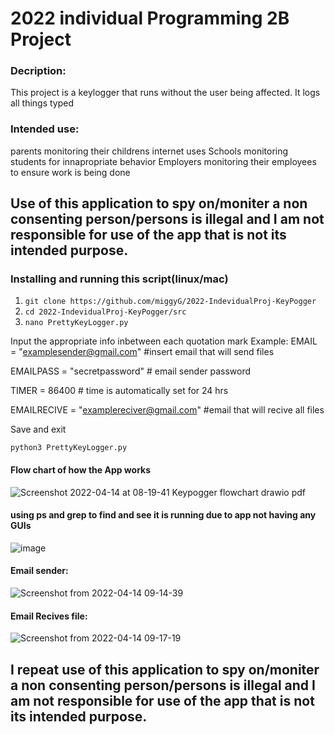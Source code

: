 # 2022 individual Programming 2B Project

### Decription:
This project is a keylogger that runs without the user being affected. It logs all things typed  

### Intended use:
parents monitoring their childrens internet uses
Schools monitoring students for innapropriate behavior
Employers monitoring their employees to ensure work is being done

## Use of this application to spy on/moniter a non consenting person/persons is illegal and I am not responsible for use of the app that is not its intended purpose. 

### Installing and running this script(linux/mac)
1. `git clone https://github.com/miggyG/2022-IndevidualProj-KeyPogger`
2. `cd 2022-IndevidualProj-KeyPogger/src`
3. `nano PrettyKeyLogger.py`
  
Input the appropriate info inbetween each quotation mark
Example:
EMAIL = "examplesender@gmail.com" #insert email that will send files

EMAILPASS = "secretpassword" # email sender password

TIMER = 86400 # time is automatically set for 24 hrs

EMAILRECIVE = "examplereciver@gmail.com" #email that will recive all files

Save and exit

`python3 PrettyKeyLogger.py`





#### Flow chart of how the App works
![Screenshot 2022-04-14 at 08-19-41 Keypogger flowchart drawio pdf](https://user-images.githubusercontent.com/54223177/163410332-d2866f88-c069-44bc-9ef3-bf4fb610e25e.png)

#### using ps and grep to find and see it is running due to app not having any GUIs
![image](https://user-images.githubusercontent.com/54223177/163419659-3939f50b-8976-4ee5-a404-eeecf732bda1.png)

#### Email sender:
![Screenshot from 2022-04-14 09-14-39](https://user-images.githubusercontent.com/54223177/163421881-9fdb0525-e20e-4ab0-bebb-8b5eac28d6bf.png)

#### Email Recives file:
![Screenshot from 2022-04-14 09-17-19](https://user-images.githubusercontent.com/54223177/163421954-cd50134d-5115-4f21-be19-fb7ef7523252.png)

## I repeat use of this application to spy on/moniter a non consenting person/persons is illegal and I am not responsible for use of the app that is not its intended purpose. 
